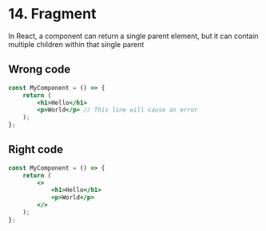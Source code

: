# 14. Fragment

In React, a component can return a single parent element, but it can contain multiple children within that single parent

## Wrong code

```jsx
const MyComponent = () => {
    return (
        <h1>Hello</h1>
        <p>World</p> // This line will cause an error
    );
};
```

## Right code

```jsx
const MyComponent = () => {
    return (
        <>
            <h1>Hello</h1>
            <p>World</p>
        </>
    );
};
```